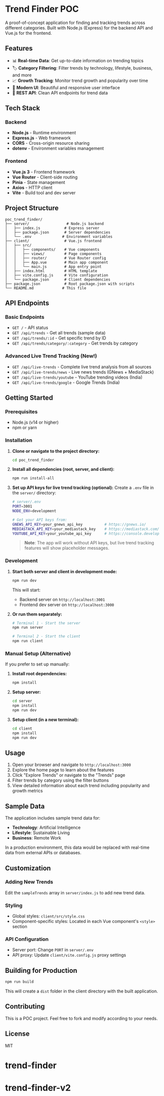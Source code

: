 # Trend Finder POC

A proof-of-concept application for finding and tracking trends across different categories. Built with Node.js (Express) for the backend API and Vue.js for the frontend.

## Features

- 📊 **Real-time Data**: Get up-to-date information on trending topics
- 🏷️ **Category Filtering**: Filter trends by technology, lifestyle, business, and more
- 📈 **Growth Tracking**: Monitor trend growth and popularity over time
- 🎨 **Modern UI**: Beautiful and responsive user interface
- 🔌 **REST API**: Clean API endpoints for trend data

## Tech Stack

### Backend

- **Node.js** - Runtime environment
- **Express.js** - Web framework
- **CORS** - Cross-origin resource sharing
- **dotenv** - Environment variables management

### Frontend

- **Vue.js 3** - Frontend framework
- **Vue Router** - Client-side routing
- **Pinia** - State management
- **Axios** - HTTP client
- **Vite** - Build tool and dev server

## Project Structure

```
poc_trend_finder/
├── server/                 # Node.js backend
│   ├── index.js           # Express server
│   ├── package.json       # Server dependencies
│   └── .env              # Environment variables
├── client/                # Vue.js frontend
│   ├── src/
│   │   ├── components/    # Vue components
│   │   ├── views/         # Page components
│   │   ├── router/        # Vue Router config
│   │   ├── App.vue        # Main app component
│   │   └── main.js        # App entry point
│   ├── index.html         # HTML template
│   ├── vite.config.js     # Vite configuration
│   └── package.json       # Client dependencies
├── package.json           # Root package.json with scripts
└── README.md             # This file
```

## API Endpoints

### Basic Endpoints

- `GET /` - API status
- `GET /api/trends` - Get all trends (sample data)
- `GET /api/trends/:id` - Get specific trend by ID
- `GET /api/trends/category/:category` - Get trends by category

### Advanced Live Trend Tracking (New!)

- `GET /api/live-trends` - Complete live trend analysis from all sources
- `GET /api/live-trends/news` - Live news trends (GNews + MediaStack)
- `GET /api/live-trends/youtube` - YouTube trending videos (India)
- `GET /api/live-trends/google` - Google Trends (India)

## Getting Started

### Prerequisites

- Node.js (v14 or higher)
- npm or yarn

### Installation

1. **Clone or navigate to the project directory:**

   ```bash
   cd poc_trend_finder
   ```

2. **Install all dependencies (root, server, and client):**

   ```bash
   npm run install-all
   ```

3. **Set up API keys for live trend tracking (optional):**
   Create a `.env` file in the `server/` directory:

   ```bash
   # server/.env
   PORT=3001
   NODE_ENV=development

   # Get your API keys from:
   GNEWS_API_KEY=your_gnews_api_key          # https://gnews.io/
   MEDIASTACK_API_KEY=your_mediastack_key    # https://mediastack.com/
   YOUTUBE_API_KEY=your_youtube_api_key      # https://console.developers.google.com/
   ```

   > **Note**: The app will work without API keys, but live trend tracking features will show placeholder messages.

### Development

1. **Start both server and client in development mode:**

   ```bash
   npm run dev
   ```

   This will start:

   - Backend server on `http://localhost:3001`
   - Frontend dev server on `http://localhost:3000`

2. **Or run them separately:**

   ```bash
   # Terminal 1 - Start the server
   npm run server

   # Terminal 2 - Start the client
   npm run client
   ```

### Manual Setup (Alternative)

If you prefer to set up manually:

1. **Install root dependencies:**

   ```bash
   npm install
   ```

2. **Setup server:**

   ```bash
   cd server
   npm install
   npm run dev
   ```

3. **Setup client (in a new terminal):**
   ```bash
   cd client
   npm install
   npm run dev
   ```

## Usage

1. Open your browser and navigate to `http://localhost:3000`
2. Explore the home page to learn about the features
3. Click "Explore Trends" or navigate to the "Trends" page
4. Filter trends by category using the filter buttons
5. View detailed information about each trend including popularity and growth metrics

## Sample Data

The application includes sample trend data for:

- **Technology**: Artificial Intelligence
- **Lifestyle**: Sustainable Living
- **Business**: Remote Work

In a production environment, this data would be replaced with real-time data from external APIs or databases.

## Customization

### Adding New Trends

Edit the `sampleTrends` array in `server/index.js` to add new trend data.

### Styling

- Global styles: `client/src/style.css`
- Component-specific styles: Located in each Vue component's `<style>` section

### API Configuration

- Server port: Change `PORT` in `server/.env`
- API proxy: Update `client/vite.config.js` proxy settings

## Building for Production

```bash
npm run build
```

This will create a `dist` folder in the client directory with the built application.

## Contributing

This is a POC project. Feel free to fork and modify according to your needs.

## License

MIT
# trend-finder
# trend-finder-v2
